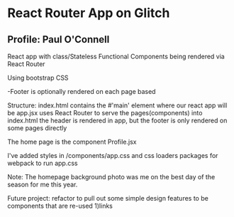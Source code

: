 React Router App on Glitch
==================================



Profile: Paul O'Connell
------------

React app with class/Stateless Functional Components being rendered via React Router

Using bootstrap CSS

-Footer is optionally rendered on each page based


Structure:
index.html contains the #'main' element where our react app will be
app.jsx uses React Router to serve the pages(components) into index.html 
  the header is rendered in app, but the footer is only rendered on some pages directly
  
The home page is the component Profile.jsx

I've added styles in /components/app.css and css loaders packages for webpack to run app.css



Note:
The homepage background photo was me on the best day of the season for me this year.

Future project: refactor to pull out some simple design features to be components that are re-used 
1)links 
